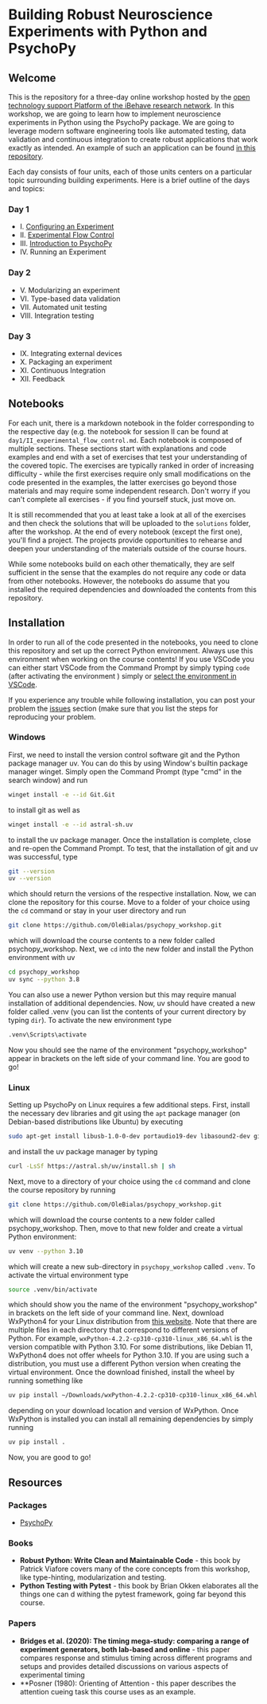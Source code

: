 # Building Robust Neuroscience Experiments with Python and PsychoPy

## Welcome
This is the repository for a three-day online workshop hosted by the [open technology support Platform of the iBehave research network](https://ibehave.nrw/ibots-platform/about-ibots/).
In this workshop, we are going to learn how to implement neuroscience experiments in Python using the PsychoPy package.
We are going to leverage modern software engineering tools like automated testing, data validation and continuous integration to create robust applications that work exactly as intended. An example of such an application can be found [in this repository](https://github.com/OleBialas/posner_task).

Each day consists of four units, each of those units centers on a particular topic surrounding building experiments. Here is a brief outline of the days and topics:

### Day 1
- I. [Configuring an Experiment](day1/I_configuring_an_experiment.md)
- II. [Experimental Flow Control](day1/II_experimental_flow_control.md)
- III. [Introduction to PsychoPy](day1/III_psychopy.md)
- IV. Running an Experiment
### Day 2
- V. Modularizing an experiment
- VI. Type-based data validation
- VII. Automated unit testing
- VIII. Integration testing
### Day 3
- IX. Integrating external devices
- X. Packaging an experiment
- XI. Continuous Integration
- XII. Feedback

## Notebooks
For each unit, there is a markdown notebook in the folder corresponding to the respective day (e.g. the notebook for session II can be found at `day1/II_experimental_flow_control.md`.
Each notebook is composed of multiple sections.
These sections start with explanations and code examples and end with a set of exercises that test your understanding of the covered topic.
The exercises are typically ranked in order of increasing difficulty - while the first exercises require only small modifications on the code presented in the examples, the latter exercises go beyond those materials and may require some independent research.
Don't worry if you can't complete all exercises - if you find yourself stuck, just move on.

It is still recommended that you at least take a look at all of the exercises and then check the solutions that will be uploaded to the `solutions` folder, after the workshop.
At the end of every notebook (except the first one), you'll find a project.
The projects provide opportunities to rehearse and deepen your understanding of the materials outside of the course hours.

While some notebooks build on each other thematically, they are self sufficient in the sense that the examples do not require any code or data from other notebooks.
However, the notebooks do assume that you installed the required dependencies and downloaded the contents from this repository.

## Installation

In order to run all of the code presented in the notebooks, you need to clone this repository and set up the correct Python environment.
Always use this environment when working on the course contents!
If you use VSCode you can either start VSCode from the Command Prompt by simply typing `code` (after activating the environment ) simply or [select the environment in VSCode](https://code.visualstudio.com/docs/python/environments#_select-and-activate-an-environment).

If you experience any trouble while following installation, you can post your problem the [issues](https://github.com/OleBialas/psychopy_workshop/issues) section (make sure that you list the steps for reproducing your problem.

### Windows
First, we need to install the version control software git and the Python package manager uv.
You can do this by using Window's builtin package manager winget.
Simply open the Command Prompt (type "cmd" in the search window) and run
```sh
winget install -e --id Git.Git
```
to install git as well as
```sh
winget install -e --id astral-sh.uv
```
to install the uv package manager.
Once the installation is complete, close and re-open the Command Prompt.
To test, that the installation of git and uv was successful, type
```sh
git --version
uv --version
```
which should return the versions of the respective installation.
Now, we can clone the repository for this course.
Move to a folder of your choice using the `cd` command or stay in your user directory and run
```sh
git clone https://github.com/OleBialas/psychopy_workshop.git
```
which will download the course contents to a new folder called psychopy_workshop.
Next, we `cd` into the new folder and install the Python environment with uv
```sh
cd psychopy_workshop
uv sync --python 3.8
```
You can also use a newer Python version but this may require manual installation of additional dependencies.
Now, uv should have created a new folder called .venv (you can list the contents of your current directory by typing `dir`).
To activate the new environment type
```sh
.venv\Scripts\activate
```
Now you should see the name of the environment "psychopy_workshop" appear in brackets on the left side of your command line.
You are good to go!

### Linux

Setting up PsychoPy on Linux requires a few additional steps.
First, install the necessary dev libraries and git using the `apt` package manager (on Debian-based distributions like Ubuntu) by executing
```sh
sudo apt-get install libusb-1.0-0-dev portaudio19-dev libasound2-dev git-all
```
and install the uv package manager by typing
```sh
curl -LsSf https://astral.sh/uv/install.sh | sh
```
Next, move to a directory of your choice using the `cd` command and clone the course repository by running
```sh
git clone https://github.com/OleBialas/psychopy_workshop.git
```
which will download the course contents to a new folder called psychopy_workshop.
Then, move to that new folder and create a virtual Python environment:
```sh
uv venv --python 3.10
```
which will create a new sub-directory in `psychopy_workshop` called `.venv`.
To activate the virtual environment type
```sh
source .venv/bin/activate
```
which should show you the name of the environment "psychopy_workshop" in brackets on the left side of your command line.
Next, download WxPython4 for your Linux distribution from [this website](https://extras.wxpython.org/wxPython4/extras/linux/gtk3/).
Note that there are multiple files in each directory that correspond to different versions of Python.
For example, `wxPython-4.2.2-cp310-cp310-linux_x86_64.whl` is the version compatible with Python 3.10.
For some distributions, like Debian 11, WxPython4 does not offer wheels for Python 3.10.
If you are using such a distribution, you must use a different Python version when creating the virtual environment.
Once the download finished, install the wheel by running something like
```sh
uv pip install ~/Downloads/wxPython-4.2.2-cp310-cp310-linux_x86_64.whl
```
depending on your download location and version of WxPython.
Once WxPython is installed you can install all remaining dependencies by simply running
```sh
uv pip install .
```
Now, you are good to go!

## Resources

### Packages

- [PsychoPy](https://psychopy.org/documentation.html) 
  
### Books

- **Robust Python: Write Clean and Maintainable Code** - this book by Patrick Viafore covers many of the core concepts from this workshop, like type-hinting, modularization and testing.
- **Python Testing with Pytest** - this book by Brian Okken elaborates all the things one can d withing the pytest framework, going far beyond this course.

### Papers

- **Bridges et al. (2020): The timing mega-study: comparing a range of experiment generators, both lab-based and online** - this paper compares response and stimulus timing across different programs and setups and provides detailed discussions on various aspects of experimental timing
- **Posner (1980): Orienting of Attention - this paper describes the attention cueing task this course uses as an example.
